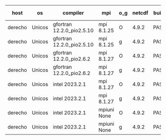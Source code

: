 

| host     | os       | compiler                              | mpi                      | o_g        | netcdf        | build       | u_pass          | u_fail          | s_pass            | s_fail            | e_pass             | e_fail             | nuopc_pass       | nuopc_fail       | artifacts link          |
|----------|----------|---------------------------------------|--------------------------|------------|---------------|-------------|-----------------|-----------------|-------------------|-------------------|--------------------|--------------------|------------------|------------------|-------------------------|
| derecho | Unicos | gfortran 12.2.0_pio2.5.10 | mpi 8.1.25  | O | 4.9.2  | PASS | 14235 | 0 | 51 | 0 | 81 | 0 | 57 | 0 | <a href="https://github.com/esmf-org/esmf-test-artifacts/tree/df6190f4a6769cfc8ba9473db9df4b34604387b9/fix_esmpy_cubed_sphere/gfortran/12.2.0_pio2.5.10/O/mpi/8.1.25" target="_blank">df6190f</a> | 
| derecho | Unicos | gfortran 12.2.0_pio2.5.10 | mpi 8.1.25  | g | 4.9.2  | PASS | None | None | None | None | None | None | None | None | <a href="https://github.com/esmf-org/esmf-test-artifacts/tree/061912c7e5e56e2925b32b474f98510b3aae4034/fix_esmpy_cubed_sphere/gfortran/12.2.0_pio2.5.10/g/mpi/8.1.25" target="_blank">061912c</a> | 
| derecho | Unicos | gfortran 12.2.0_pio2.6.2 | mpi 8.1.27  | O | 4.9.2  | PASS | None | None | None | None | None | None | None | None | <a href="https://github.com/esmf-org/esmf-test-artifacts/tree/4fd3a53c79bab56226586c5b62b066f0c1bdbde4/fix_esmpy_cubed_sphere/gfortran/12.2.0_pio2.6.2/O/mpi/8.1.27" target="_blank">4fd3a53</a> | 
| derecho | Unicos | gfortran 12.2.0_pio2.6.2 | mpi 8.1.27  | g | 4.9.2  | PASS | None | None | None | None | None | None | None | None | <a href="https://github.com/esmf-org/esmf-test-artifacts/tree/5a281a6d4dd7af77018d3655d0cd5fdf7f92a741/fix_esmpy_cubed_sphere/gfortran/12.2.0_pio2.6.2/g/mpi/8.1.27" target="_blank">5a281a6</a> | 
| derecho | Unicos | intel 2023.2.1 | mpi 8.1.27  | O | 4.9.2  | PASS | None | None | None | None | None | None | None | None | <a href="https://github.com/esmf-org/esmf-test-artifacts/tree/16cc95c11d2a5a7ea8586da3d648c2c4911ee435/fix_esmpy_cubed_sphere/intel/2023.2.1/O/mpi/8.1.27" target="_blank">16cc95c</a> | 
| derecho | Unicos | intel 2023.2.1 | mpi 8.1.27  | g | 4.9.2  | PASS | None | None | None | None | None | None | None | None | <a href="https://github.com/esmf-org/esmf-test-artifacts/tree/fe87c5431e6c3d4d12ee86bb1d5dd71510a91988/fix_esmpy_cubed_sphere/intel/2023.2.1/g/mpi/8.1.27" target="_blank">fe87c54</a> | 
| derecho | Unicos | intel 2023.2.1 | mpiuni None  | O | 4.9.2  | PASS | 12564 | 0 | 9 | 0 | 43 | 0 | None | None | <a href="https://github.com/esmf-org/esmf-test-artifacts/tree/8e194fe0e0363f5552423b6b6c0281243f4607c9/fix_esmpy_cubed_sphere/intel/2023.2.1/O/mpiuni/None" target="_blank">8e194fe</a> | 
| derecho | Unicos | intel 2023.2.1 | mpiuni None  | g | 4.9.2  | PASS | 12564 | 0 | 9 | 0 | 43 | 0 | None | None | <a href="https://github.com/esmf-org/esmf-test-artifacts/tree/612eccf788c4e36354c7e667c66d8faf64c8171b/fix_esmpy_cubed_sphere/intel/2023.2.1/g/mpiuni/None" target="_blank">612eccf</a> | 
